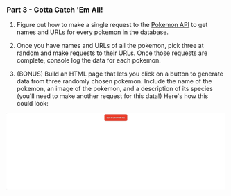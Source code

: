 ### Part 3 - Gotta Catch 'Em All!

1.  Figure out how to make a single request to the [Pokemon API](https://pokeapi.co/) to get names and URLs for every pokemon in the database.

2.  Once you have names and URLs of all the pokemon, pick three at random and make requests to their URLs. Once those requests are complete, console log the data for each pokemon.

3.  (BONUS) Build an HTML page that lets you click on a button to generate data from three randomly chosen pokemon. Include the name of the pokemon, an image of the pokemon, and a description of its species (you'll need to make another request for this data!) Here's how this could look:

![Pokemon GIF](../images/pokemon.gif)
